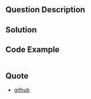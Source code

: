 #

## Question Description

## Solution

## Code Example

```javascript livedemo

```

## Quote

- [github](https://github.com/VisActor/VChart)
